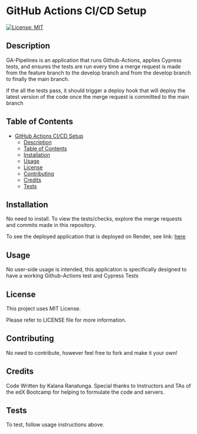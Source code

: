 # GitHub Actions CI/CD Setup

[![License: MIT](https://img.shields.io/badge/License-MIT-yellow.svg)](https://opensource.org/licenses/MIT)
                 
## Description

GA-Pipelines is an application that runs Github-Actions, applies Cypress tests, and ensures the tests are run every time a merge request is made from the feature branch to the develop branch and from the develop branch to finally the main branch. 

If the all the tests pass, it should trigger a deploy hook that will deploy the latest version of the code once the merge request is committed to the main branch

## Table of Contents
  
- [GitHub Actions CI/CD Setup](#github-actions-cicd-setup)
  - [Description](#description)
  - [Table of Contents](#table-of-contents)
  - [Installation](#installation)
  - [Usage](#usage)
  - [License](#license)
  - [Contributing](#contributing)
  - [Credits](#credits)
  - [Tests](#tests)
  
## Installation
  
No need to install. To view the tests/checks, explore the merge requests and commits made in this repository. 

To see the deployed application that is deployed on Render, see link: [here](https://ga-pipelines.onrender.com/)
  
## Usage
  
No user-side usage is intended, this application is specifically designed to have a working Github-Actions test and Cypress Tests

## License

This project uses MIT License.

Please refer to LICENSE file for more information.

## Contributing
  
No need to contribute, however feel free to fork and make it your own!
  
## Credits
  
Code Written by Kalana Ranatunga. Special thanks to Instructors and TAs of the edX Bootcamp for helping to formulate the code and servers.
  
## Tests
  
To test, follow usage instructions above.
